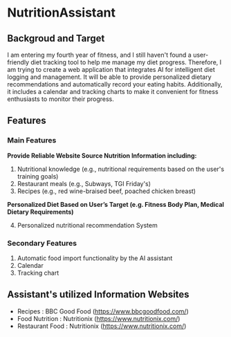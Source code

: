 # NutritionAssistant
## Backgroud and Target
I am entering my fourth year of fitness, and I still haven't found a user-friendly diet tracking tool to help me manage my diet progress. Therefore, I am trying to create a web application that integrates AI for intelligent diet logging and management. It will be able to provide personalized dietary recommendations and automatically record your eating habits. Additionally, it includes a calendar and tracking charts to make it convenient for fitness enthusiasts to monitor their progress.

## Features
### Main Features

**Provide Reliable Website Source Nutrition Information including:** 

1. Nutritional knowledge (e.g., nutritional requirements based on the user's training goals)
2. Restaurant meals (e.g., Subways, TGI Friday's)
3. Recipes (e.g., red wine-braised beef, poached chicken breast)

**Personalized Diet Based on User’s Target (e.g. Fitness Body Plan, Medical Dietary Requirements)**

4. Personalized nutritional recommendation System

### Secondary Features

1. Automatic food import functionality by the AI assistant
2. Calendar
3. Tracking chart

## Assistant's utilized Information Websites

- Recipes : BBC Good Food (https://www.bbcgoodfood.com/)
- Food Nutrition : Nutritionix (https://www.nutritionix.com/)
- Restaurant Food : Nutritionix (https://www.nutritionix.com/)